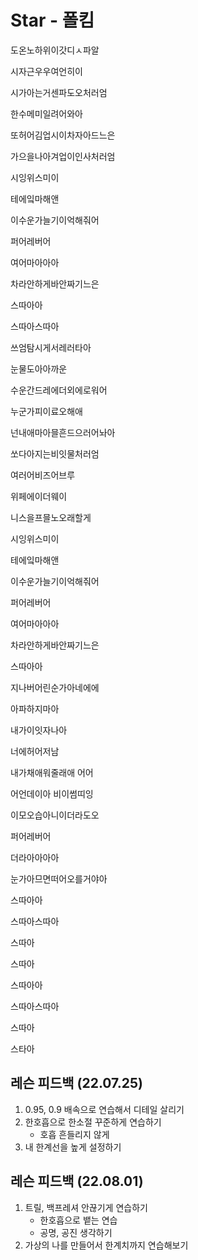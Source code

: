 # Star - 폴킴

도온노하위이갓디ㅅ파알

시자근우우여언히이

시가아는거센파도오처러엄

한수메미일려어와아

또허어김업시이차자아드느은

가으을나아겨업이인사처러엄

시잉위스미이

테에잌마해앤

이수운가늘기이억해줘어

퍼어레버어

여어마아아아

차라안하게바안짜기느은

스따아아

스따아스따아

쓰엄탐시게서레러타아

눈물도아아까운

수운간드레에더외에로워어

누군가피이료오해애

넌내애마아믈흔드으러어놔아

쏘다아지는비잇물처러엄

여러어비즈어브루

위페에이더웨이

니스을프믈노오래할게

시잉위스미이

테에잌마해앤

이수운가늘기이억해줘어

퍼어레버어

여어마아아아

차라안하게바안짜기느은

스따아아

지나버어린순가아네에에

아파하지마아

내가이잇자나아

너에허어저남

내가채애워줄래애 어어

어언데이아 비이썸띠잉

이모오습아니이더라도오

퍼어레버어

더라아아아아

눈가아므면떠어오를거야아

스따아아

스따아스따아

스따아

스따아

스따아아

스따아스따아

스따아

스타아



## 레슨 피드백 (22.07.25)

1. 0.95, 0.9 배속으로 연습해서 디테일 살리기
2. 한호흡으로 한소절 꾸준하게 연습하기
   - 호흡 흔들리지 않게
3. 내 한계선을 높게 설정하기



## 레슨 피드백 (22.08.01)

1. 트릴, 백프레셔 안끊기게 연습하기
   - 한호흡으로 뱉는 연습
   - 공명, 공진 생각하기
2. 가상의 나를 만들어서 한계치까지 연습해보기
